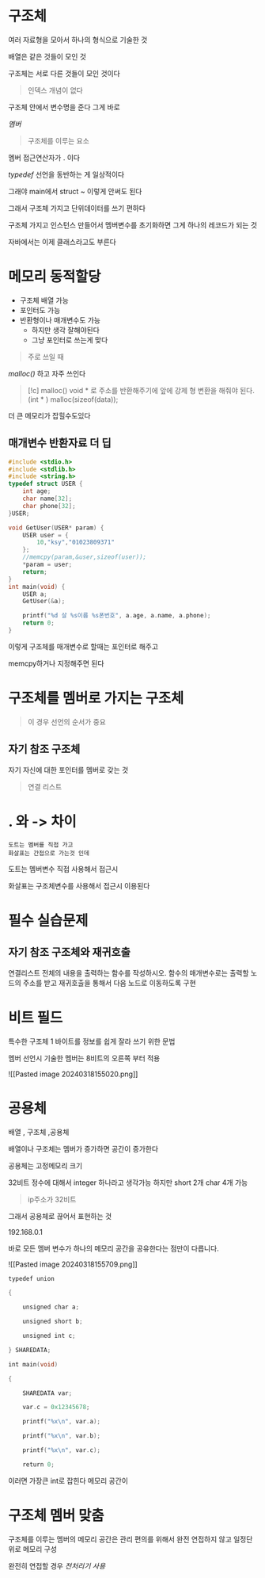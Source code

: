 
# 구조체

여러 자료형을 모아서 하나의 형식으로 기술한 것 

배열은 같은 것들이 모인  것

구조체는 서로 다른 것들이 모인 것이다 

> 인덱스 개념이 없다 

구조체 안에서 변수명을 준다 그게 바로

*멤버*

> 구조체를 이루는 요소

멤버 접근연산자가 . 이다 

*typedef* 선언을 동반하는 게 일상적이다 

그래야 main에서 struct ~ 이렇게 안써도 된다 

그래서 구조체 가지고 단위데이터를 쓰기 편하다 

구조체 가지고 인스턴스 만들어서 멤버변수를 초기화하면
그게 하나의 레코드가 되는 것 

자바에서는 이제 클래스라고도 부른다 

# 메모리 동적할당

- 구조체 배열 가능
- 포인터도 가능
- 반환형이나 매개변수도 가능
	- 하지만 생각 잘해야된다 
	- 그냥 포인터로 쓰는게 맞다

> 주로 쓰일 때

*malloc()* 하고 자주 쓰인다 

> [!c] malloc()
> void *  로 주소를 반환해주기에 앞에 강제 형 변환을 해줘야 된다.
> (int * ) malloc(sizeof(data));

더 큰 메모리가 잡힐수도있다

## 매개변수 반환자료 더 딥 

```c
#include <stdio.h>
#include <stdlib.h>
#include <string.h>
typedef struct USER {
	int age;
	char name[32];
	char phone[32];
}USER;

void GetUser(USER* param) {
	USER user = {
		10,"ksy","01023809371"
	};
	//memcpy(param,&user,sizeof(user));
	*param = user;
	return;
}
int main(void) {
	USER a;
	GetUser(&a);

	printf("%d 살 %s이름 %s폰번호", a.age, a.name, a.phone);
	return 0;
}
```

이렇게 구조체를 매개변수로 할때는 포인터로 해주고 

memcpy하거나 지정해주면 된다

# 구조체를 멤버로 가지는 구조체

> 이 경우 선언의 순서가 중요

## 자기 참조 구조체 

자기 자신에 대한 포인터를 멤버로 갖는 것 

> 연결 리스트 



# . 와 -> 차이 

	도트는 멤버를 직접 가고 
	화살표는 간접으로 가는것 인데

도트는 멤버변수 직접 사용해서 접근시

화살표는 구조체변수를 사용해서 접근시 이용된다

# 필수 실습문제

## 자기 참조 구조체와 재귀호출 

연결리스트 전체의 내용을 출력하는 함수를 작성하시오.
함수의 매개변수로는 출력할 노드의 주소를 받고 재귀호출을 통해서 다음 노드로 이동하도록 구현 

# 비트 필드

특수한 구조체 
1 바이트를 정보를 쉽게 잘라 쓰기 위한 문법 

멤버 선언시 기술한 멤버는 8비트의 오른쪽 부터 적용 

![[Pasted image 20240318155020.png]]


# 공용체


배열 , 구조체 ,공용체

배열이나 구조체는 멤버가 증가하면 공간이 증가한다

공용체는 고정메모리 크기 

32비트 정수에 대해서 integer 하나라고 생각가능
하지만 short 2개 char 4개 가능 

> ip주소가 32비트 

그래서 공용체로 끊어서 표현하는 것 

192.168.0.1

바로 모든 멤버 변수가 하나의 메모리 공간을 공유한다는 점만이 다릅니다.

![[Pasted image 20240318155709.png]]

```c
typedef union

{

    unsigned char a;

    unsigned short b;

    unsigned int c;

} SHAREDATA;

int main(void)

{

    SHAREDATA var;

    var.c = 0x12345678;  

    printf("%x\n", var.a);

    printf("%x\n", var.b);

    printf("%x\n", var.c);

    return 0;
```

이러면 가장큰 int로 잡힌다 메모리 공간이 

# 구조체 멤버 맞춤

구조체를 이루는 멤버의 메모리 공간은 관리 편의를 위해서 완전 연접하지 않고 일정단위로 메모리 구성

완전히 연접할 경우 *전처리기 사용*


